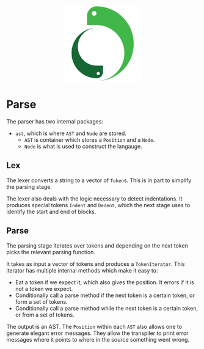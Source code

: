 <p align="center">
    <img src="../../image/logo.svg" height="200" alt="Mamba logo"/>
</p>

# Parse

The parser has two internal packages:

- `ast`, which is where `AST` and `Node` are stored.
  - `AST` is container which stores a `Position` and a `Node`.
  - `Node` is what is used to construct the langauge.

## Lex

The lexer converts a string to a vector of `Token`s. This is in part to simplify the parsing stage.

The lexer also deals with the logic necessary to detect indentations. It produces special tokens `Indent` and `Dedent`,
which the next stage uses to identify the start and end of blocks.

## Parse

The parsing stage iterates over tokens and depending on the next token picks the relevant parsing function.

It takes as input a vector of tokens and produces a `TokenIterator`. This iterator has multiple internal methods which
make it easy to:

- Eat a token if we expect it, which also gives the position. It errors if it is not a token we expect.
- Conditionally call a parse method if the next token is a certain token, or form a set of tokens.
- Conditionally call a parse method while the next token is a certain token, or from a set of tokens.

The output is an AST. The `Position` within each `AST` also allows one to generate elegant error messages. They allow
the transpiler to print error messages where it points to where in the source something went wrong.
